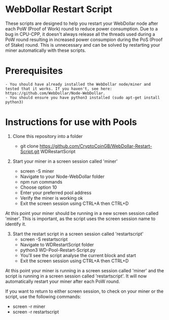 # WebDollar Restart Script
These scripts are designed to help you restart your WebDollar node after each PoW (Proof of Work) round to reduce power consumption. Due to a bug in CPU-CPP, it doesn't always release all the threads used during a PoW round resulting in increased power consumpion during the PoS (Proof of Stake) round. This is unnecessary and can be solved by restarting your miner automatically with these scripts.

# Prerequisites
    - You should have already installed the WebDollar node/miner and tested that it works. If you haven't, see here: https://github.com/WebDollar/Node-WebDollar.
    - You should ensure you have python3 installed (sudo apt-get install python3)

# Instructions for use with Pools
1) Clone this repository into a folder
    - git clone https://github.com/CryptoCoinGB/WebDollar-Restart-Script.git WDRestartScript

2) Start your miner in a screen session called 'miner'
    - screen -S miner
    - Navigate to your Node-WebDollar folder
    - npm run commands
    - Choose option 10
    - Enter your preferred pool address
    - Verify the miner is working ok
    - Exit the screen session using CTRL+A then CTRL+D

At this point your miner should be running in a new screen session called 'miner'. This is important, as the script uses the screen session name to identify it.

3) Start the restart script in a screen session called 'restartscript'
    - screen -S restartscript
    - Navigate to WDRestartScript folder
    - python3 WD-Pool-Restart-Script.py
    - You'll see the script analyse the current block and start
    - Exit the screen session using CTRL+A then CTRL+D

At this point your miner is running in a screen session called 'miner' and the script is running in a screen session called 'restartscript'. It will now automatically restart your miner after each PoW round.

If you want to return to either screen session, to check on your miner or the script, use the following commands:
  - screen -r miner
  - screen -r restartscript
